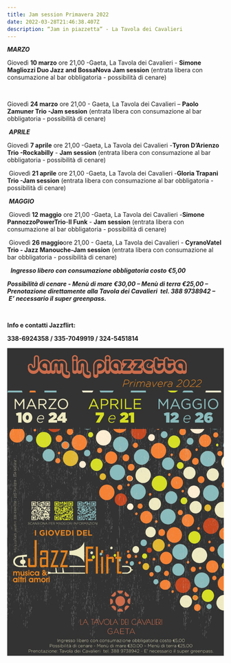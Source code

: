 ```yaml
---
title: Jam session Primavera 2022
date: 2022-03-28T21:46:38.407Z
description: “Jam in piazzetta” - La Tavola dei Cavalieri
---
```

***MARZO***

Giovedì **10 marzo** ore 21,00 -Gaeta, La Tavola dei Cavalieri - **Simone Magliozzi Duo Jazz and BossaNova Jam session** (entrata libera con consumazione al bar obbligatoria - possibilità di cenare)

 

Giovedì **24 marzo** ore 21,00 - Gaeta, La Tavola dei Cavalieri – **Paolo Zamuner Trio -Jam session** (entrata libera con consumazione al bar obbligatoria - possibilità di cenare)

 ***APRILE***

Giovedì **7 aprile** ore 21,00 -Gaeta, La Tavola dei Cavalieri -**Tyron D’Arienzo Trio -Rockabilly** - **Jam session** (entrata libera con consumazione al bar obbligatoria - possibilità di cenare)

 Giovedì **21 aprile** ore 21,00 -Gaeta, La Tavola dei Cavalieri -**Gloria Trapani Trio -Jam session** (entrata libera con consumazione al bar obbligatoria - possibilità di cenare)

 ***MAGGIO***

 Giovedì **12 maggio** ore 21,00 -Gaeta, La Tavola dei Cavalieri -**Simone PannozzoPowerTrio**-**Il Funk** - **Jam session** (entrata libera con consumazione al bar obbligatoria - possibilità di cenare)

 Giovedì **26 maggio**ore 21,00 - Gaeta, La Tavola dei Cavalieri - **CyranoVatel Trio - Jazz Manouche-Jam session** (entrata libera con consumazione al bar obbligatoria - possibilità di cenare)

  ***Ingresso libero con consumazione obbligatoria costo €5,00***

***Possibilità di cenare - Menù di mare €30,00 – Menù di terra €25,00 – Prenotazione direttamente alla Tavola dei Cavalieri  tel. 388 9738942 –  E’ necessario il super greenpass.***

 

**Info e contatti Jazzflirt:**

**338-6924358 / 335-7049919 / 324-5451814**

![](locandina_jam_generale.jpeg)
